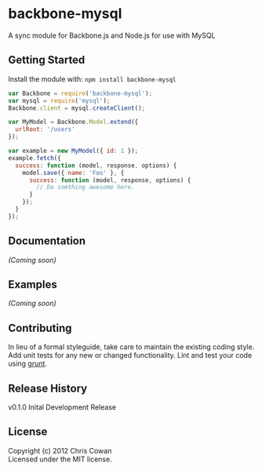 # backbone-mysql

A sync module for Backbone.js and Node.js for use with MySQL

## Getting Started
Install the module with: `npm install backbone-mysql`

```javascript
var Backbone = require('backbone-mysql');
var mysql = require('mysql');
Backbone.client = mysql.createClient();

var MyModel = Backbone.Model.extend({
  urlRoot: '/users'
});

var example = new MyModel({ id: 1 });
example.fetch({
  success: function (model, response, options) {
    model.save({ name: 'Foo' }, {
      success: function (model, response, options) {
        // Do somthing awesome here.
      }
    });
  }
});
```

## Documentation
_(Coming soon)_

## Examples
_(Coming soon)_

## Contributing
In lieu of a formal styleguide, take care to maintain the existing coding style. Add unit tests for any new or changed functionality. Lint and test your code using [grunt](https://github.com/gruntjs/grunt).

## Release History
v0.1.0 Inital Development Release

## License
Copyright (c) 2012 Chris Cowan  
Licensed under the MIT license.
